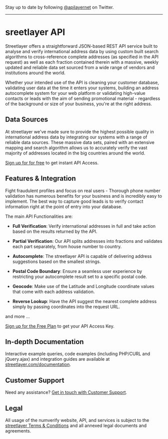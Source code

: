 Stay up to date by following [@apilayernet](https://twitter.com/apilayernet) on Twitter.
_________

# sreetlayer API

Streetlayer offers a straightforward JSON-based REST API service built to analyse and verify international address data by using custom built search algorithms to cross-reference complete addresses (as specified in the API request) as well as each fraction contained therein with a massive, weekly updated and reliable data set sourced from a wide range of vendors and institutions around the world.

Whether your intended use of the API is cleaning your customer database, validating user data at the time it enters your systems, building an address autocomplete system for your web platform or validating high-value contacts or leads with the aim of sending promotional material - regardless of the background or size of your business, you're at the right address.

## Data Sources

At streetlayer we've made sure to provide the highest possible quality in international address data by integrating our systems with a range of reliable data sources. These massive data sets, paired with an extensive mapping and search algorithm allows us to accurately verify the vast majority of addresses located in the big countries around the world.

[Sign up for for free](https://streetlayer.com/product) to get instant API Access.

## Features & Integration

Fight fraudulent profiles and focus on real users - Thorough phone number validation has numerous benefits for your business and is incredibly easy to implement. The best way to capture good leads is to verify contact information right at the point of entry into your database.

The main API Functionalities are:

* **Full Verification**:
Verify international addresses in full and take action based on the results returned by the API.

* **Partial Verification**:
Our API splits addresses into fractions and validates each part separately, from house number to country.

* **Autocomplete**:
The streetlayer API is capable of delivering address suggestions based on the smallest strings.

* **Postal Code Boundary**:
Ensure a seamless user experience by restricting your autocomplete result set to a specific postal code.

* **Geocode**:
Make use of the Latitude and Longitude coordinate values that come with each address validation.

* **Reverse Lookup**:
Have the API suggest the nearest complete address simply by passing coordinates into the request URL.

and more ... 

[Sign up for the Free Plan](https://streetlayer.com/product) to get your API Access Key.

## In-depth Documentation

Interactive example queries, code examples (including PHP/CURL and jQuery.ajax) and integration guides are available at [streetlayer.com/documentation](https://streetlayer.com/documentation).

## Customer Support
Need any assistance? [Get in touch with Customer Support](mailto:support@apilayer.com?subject=[streetlayer]).

## Legal

All usage of the numverify website, API, and services is subject to the [streetlayer Terms & Conditions](https://streetlayer.com/terms) and all annexed legal documents and agreements.

